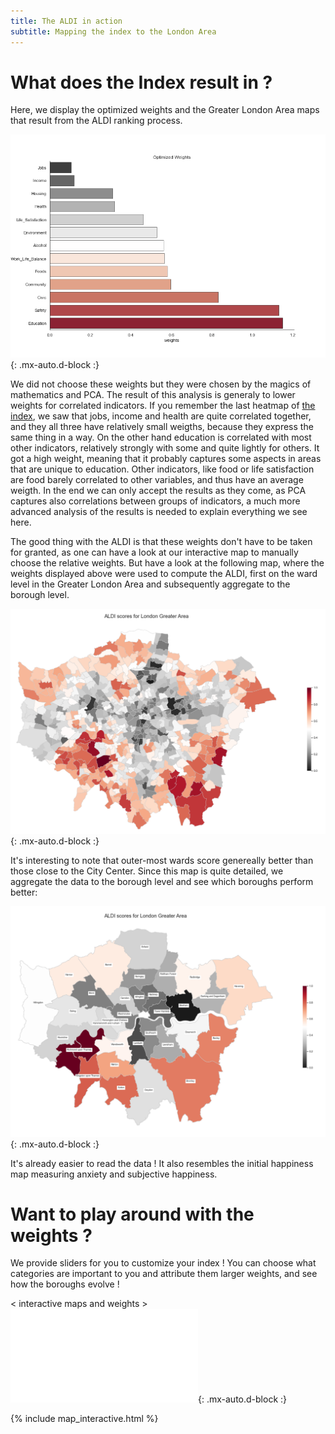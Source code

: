 ```yaml
---
title: The ALDI in action 
subtitle: Mapping the index to the London Area
---
```


# What does the Index result in ? 

Here, we display the optimized weights and the Greater London Area maps that result from the ALDI ranking process. 

![weights](./assets/img/weigths.png){: .mx-auto.d-block :}

We did not choose these weights but they were chosen by the magics of mathematics and PCA. The result of this analysis is generaly to lower weights for correlated indicators. If you remember the last heatmap of [the index](https://charlyneburki.github.io/The-ALDI/aldi/), we saw that jobs, income and health are quite correlated together, and they all three have relatively small weigths, because they express the same thing in a way. On the other hand education is correlated with most other indicators, relatively strongly with some and quite lightly for others. It got a high weight, meaning that it probably captures some aspects in areas that are unique to education. Other indicators, like food or life satisfaction are food barely correlated to other variables, and thus have an average weigth. In the end we can only accept the results as they come, as PCA captures also correlations between groups of indicators, a much more advanced analysis of the results is needed to explain everything we see here.

The good thing with the ALDI is that these weights don't have to be taken for granted, as one can have a look at our interactive map to manually choose the relative weights. But have a look at the following map, where the weights displayed above were used to compute the ALDI, first on the ward level in the Greater London Area and subsequently aggregate to the borough level.


![ward map](./assets/img/ALDI_ward_map.png){: .mx-auto.d-block :}

It's interesting to note that outer-most wards score genereally better than those close to the City Center. Since this map is quite detailed, we aggregate the data to the borough level and see which boroughs perform better: 

![borough map](./assets/img/ALDI_borough_map.png){: .mx-auto.d-block :}

It's already easier to read the data ! It also resembles the initial happiness map measuring anxiety and subjective happiness.

# Want to play around with the weights  ?

We provide sliders for you to customize your index ! You can choose what categories are important to you and attribute them larger weights, and see how the boroughs evolve !

< interactive maps and weights > 
![interactive_map](./assets/img/map.html){: .mx-auto.d-block :}

{% include map_interactive.html  %}


